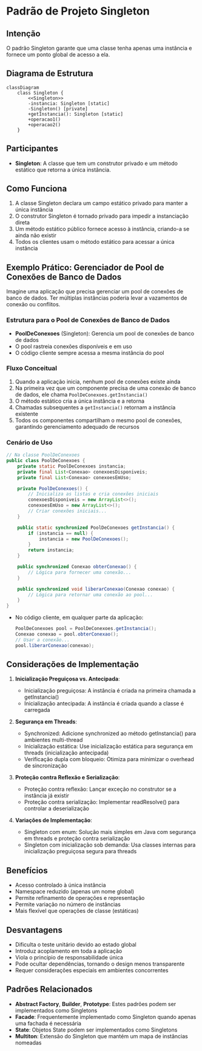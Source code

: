 # Padrão de Projeto Singleton

## Intenção

O padrão Singleton garante que uma classe tenha apenas uma instância e fornece um ponto global de acesso a ela.

## Diagrama de Estrutura

```mermaid
classDiagram
    class Singleton {
        <<Singleton>>
        -instancia: Singleton [static]
        -Singleton() [private]
        +getInstancia(): Singleton [static]
        +operacao1()
        +operacao2()
    }
```

## Participantes

- **Singleton**: A classe que tem um construtor privado e um método estático que retorna a única instância.

## Como Funciona

1. A classe Singleton declara um campo estático privado para manter a única instância
2. O construtor Singleton é tornado privado para impedir a instanciação direta
3. Um método estático público fornece acesso à instância, criando-a se ainda não existir
4. Todos os clientes usam o método estático para acessar a única instância

## Exemplo Prático: Gerenciador de Pool de Conexões de Banco de Dados

Imagine uma aplicação que precisa gerenciar um pool de conexões de banco de dados. Ter múltiplas instâncias poderia
levar a vazamentos de conexão ou conflitos.

### Estrutura para o Pool de Conexões de Banco de Dados

- **PoolDeConexoes** (Singleton): Gerencia um pool de conexões de banco de dados
- O pool rastreia conexões disponíveis e em uso
- O código cliente sempre acessa a mesma instância do pool

### Fluxo Conceitual

1. Quando a aplicação inicia, nenhum pool de conexões existe ainda
2. Na primeira vez que um componente precisa de uma conexão de banco de dados, ele chama `PoolDeConexoes.getInstancia()`
3. O método estático cria a única instância e a retorna
4. Chamadas subsequentes a `getInstancia()` retornam a instância existente
5. Todos os componentes compartilham o mesmo pool de conexões, garantindo gerenciamento adequado de recursos

### Cenário de Uso

```java
// Na classe PoolDeConexoes
public class PoolDeConexoes {
    private static PoolDeConexoes instancia;
    private final List<Conexao> conexoesDisponiveis;
    private final List<Conexao> conexoesEmUso;

    private PoolDeConexoes() {
        // Inicializa as listas e cria conexões iniciais
        conexoesDisponiveis = new ArrayList<>();
        conexoesEmUso = new ArrayList<>();
        // Criar conexões iniciais...
    }

    public static synchronized PoolDeConexoes getInstancia() {
        if (instancia == null) {
            instancia = new PoolDeConexoes();
        }
        return instancia;
    }

    public synchronized Conexao obterConexao() {
        // Lógica para fornecer uma conexão...
    }

    public synchronized void liberarConexao(Conexao conexao) {
        // Lógica para retornar uma conexão ao pool...
    }
}
```

- No código cliente, em qualquer parte da aplicação:
  ```java
  PoolDeConexoes pool = PoolDeConexoes.getInstancia();
  Conexao conexao = pool.obterConexao();
  // Usar a conexão...
  pool.liberarConexao(conexao);
  ```

## Considerações de Implementação

1. **Inicialização Preguiçosa vs. Antecipada**:
    - Inicialização preguiçosa: A instância é criada na primeira chamada a getInstancia()
    - Inicialização antecipada: A instância é criada quando a classe é carregada

2. **Segurança em Threads**:
    - Synchronized: Adicione synchronized ao método getInstancia() para ambientes multi-thread
    - Inicialização estática: Use inicialização estática para segurança em threads (inicialização antecipada)
    - Verificação dupla com bloqueio: Otimiza para minimizar o overhead de sincronização

3. **Proteção contra Reflexão e Serialização**:
    - Proteção contra reflexão: Lançar exceção no construtor se a instância já existir
    - Proteção contra serialização: Implementar readResolve() para controlar a deserialização

4. **Variações de Implementação**:
    - Singleton com enum: Solução mais simples em Java com segurança em threads e proteção contra serialização
    - Singleton com inicialização sob demanda: Usa classes internas para inicialização preguiçosa segura para threads

## Benefícios

- Acesso controlado à única instância
- Namespace reduzido (apenas um nome global)
- Permite refinamento de operações e representação
- Permite variação no número de instâncias
- Mais flexível que operações de classe (estáticas)

## Desvantagens

- Dificulta o teste unitário devido ao estado global
- Introduz acoplamento em toda a aplicação
- Viola o princípio de responsabilidade única
- Pode ocultar dependências, tornando o design menos transparente
- Requer considerações especiais em ambientes concorrentes

## Padrões Relacionados

- **Abstract Factory**, **Builder**, **Prototype**: Estes padrões podem ser implementados como Singletons
- **Facade**: Frequentemente implementado como Singleton quando apenas uma fachada é necessária
- **State**: Objetos State podem ser implementados como Singletons
- **Multiton**: Extensão do Singleton que mantém um mapa de instâncias nomeadas
